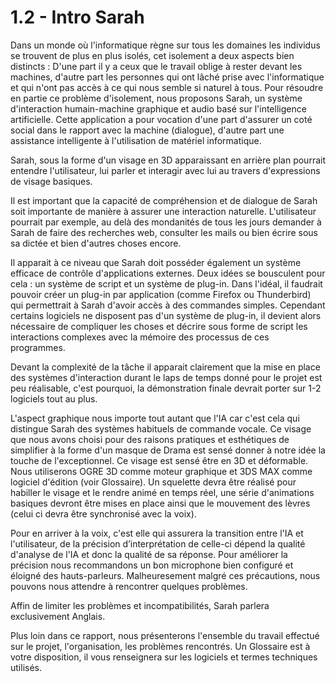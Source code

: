 # 1.2 - Intro Sarah #

Dans un monde où l'informatique règne sur tous les domaines les individus se trouvent de plus en plus isolés, cet isolement a deux aspects bien distincts :
D'une part il y a ceux que le travail oblige à rester devant les machines, d'autre part les personnes qui ont lâché prise avec l'informatique et qui n'ont pas accès à ce qui nous semble si naturel à tous.
Pour résoudre en partie ce problème d'isolement, nous proposons Sarah, un système d'interaction humain-machine graphique et audio basé sur l'intelligence artificielle. Cette application a pour vocation d'une part d'assurer un coté social dans le rapport avec la machine (dialogue), d'autre part une assistance intelligente à l'utilisation de matériel informatique.

Sarah, sous la forme d'un visage en 3D apparaissant en arrière plan pourrait entendre l'utilisateur, lui parler et interagir avec lui au travers d'expressions de visage basiques.

Il est important que la capacité de compréhension et de dialogue de Sarah soit importante de manière à assurer une interaction naturelle.
L'utilisateur pourrait par exemple, au delà des mondanités de tous les jours demander à Sarah de faire des recherches web, consulter les mails ou bien écrire sous sa dictée et bien d'autres choses encore.

Il apparait à ce niveau que Sarah doit posséder également un système efficace de contrôle d'applications externes. Deux idées se bousculent pour cela : un système de script et un système de plug-in.
Dans l'idéal, il faudrait pouvoir créer un plug-in par application (comme Firefox ou Thunderbird) qui permettrait à Sarah d'avoir accès à des commandes simples. Cependant certains logiciels ne disposent pas d'un système de plug-in, il devient alors nécessaire de compliquer les choses et décrire sous forme de script les interactions complexes avec la mémoire des processus de ces programmes.

Devant la complexité de la tâche il apparait clairement que la mise en place des systèmes d'interaction durant le laps de temps donné pour le projet est peu réalisable, c'est pourquoi, la démonstration finale devrait porter sur 1-2 logiciels tout au plus.

L'aspect graphique nous importe tout autant que l'IA car c'est cela qui distingue Sarah des systèmes habituels de commande vocale. Ce visage que nous avons choisi pour des raisons pratiques et esthétiques de simplifier à la forme d'un masque de Drama est sensé donner à notre idée la touche de l'exceptionnel. Ce visage est sensé être en 3D et déformable.
Nous utiliserons OGRE 3D comme moteur graphique et 3DS MAX comme logiciel d'édition (voir Glossaire).
Un squelette devra être réalisé pour habiller le visage et le rendre animé en temps réel, une série d'animations basiques devront être mises en place ainsi que le mouvement des lèvres (celui ci devra être synchronisé avec la voix).

Pour en arriver à la voix, c'est elle qui assurera la transition entre l'IA et l'utilisateur, de la précision d’interprétation de celle-ci dépend la qualité d'analyse de l'IA et donc la qualité de sa réponse.
Pour améliorer la précision nous recommandons un bon microphone bien configuré et éloigné des hauts-parleurs. Malheuresement malgré ces précautions, nous pouvons nous attendre à rencontrer quelques problèmes.

Affin de limiter les problèmes et incompatibilités, Sarah parlera exclusivement Anglais.

Plus loin dans ce rapport, nous présenterons l'ensemble du travail effectué sur le projet, l'organisation, les problèmes rencontrés. Un Glossaire est à votre disposition, il vous renseignera sur les logiciels et termes techniques utilisés.